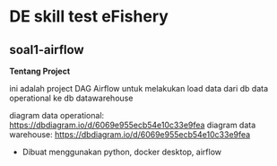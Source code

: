 # DE skill test eFishery

## soal1-airflow

**Tentang Project**

ini adalah project DAG Airflow untuk melakukan load data dari db data operational ke db datawarehouse

diagram data operational: https://dbdiagram.io/d/6069e955ecb54e10c33e9fea
diagram data warehouse: https://dbdiagram.io/d/6069e955ecb54e10c33e9fea

* Dibuat menggunakan python, docker desktop, airflow
